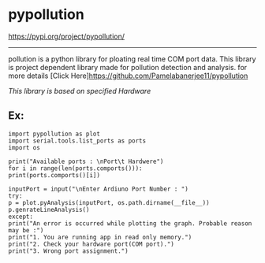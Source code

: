 # pypollution
https://pypi.org/project/pypollution/

-----------
pollution is a python library for ploating real time COM port data. This library is project dependent library made for pollution detection and analysis. for more details [Click Here]https://github.com/Pamelabanerjee11/pypollution

*This library is based on specified Hardware*

Ex:
---
```
import pypollution as plot
import serial.tools.list_ports as ports
import os

print("Available ports : \nPort\t Hardwere")
for i in range(len(ports.comports())):
print(ports.comports()[i])

inputPort = input("\nEnter Ardiuno Port Number : ")
try:
p = plot.pyAnalysis(inputPort, os.path.dirname(__file__))
p.genrateLineAnalysis()
except:
print("An error is occurred while plotting the graph. Probable reason may be :")
print("1. You are running app in read only memory.")
print("2. Check your hardware port(COM port).")
print("3. Wrong port assignment.")
```
